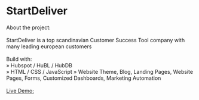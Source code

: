 # StartDeliver

About the project:<br><br>
StartDeliver is a top scandinavian Customer Success Tool company with many leading european customers
<br><br>
Build with:<br>
» Hubspot / HuBL / HubDB<br>
» HTML / CSS / JavaScript
» Website Theme, Blog, Landing Pages, Website Pages, Forms, Customized Dashboards, Marketing Automation
<br><br>
<a href="https://startdeliver.com/">Live Demo:</a>

<br><br>
<img src="https://siavash.tech/img/portfolio3.png" alt="">
